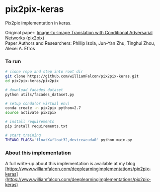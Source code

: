 # pix2pix-keras
Pix2pix implementation in keras.    

Original paper: [Image-to-Image Translation with Conditional Adversarial Networks (pix2pix)](https://arxiv.org/pdf/1611.07004.pdf)    
Paper Authors and Researchers: Phillip Isola, Jun-Yan Zhu, Tinghui Zhou, Alexei A. Efros    

### To run    
```bash
# clone repo and step into root dir
git clone https://github.com/williamFalcon/pix2pix-keras.git
cd pix2pix-keras/pix2pix

# download facades dataset   
python utils/facades_dataset.py

# setup conda(or virtual env)
conda create -n pix2pix python=2.7  
source activate pix2pix

# install requirements
pip install requirements.txt

# start training
THEANO_FLAGS='floatX=float32,device=cuda0' python main.py
```    

### About this implementation  
A full write-up about this implementation is available at my blog [https://www.williamfalcon.com/deeplearningimplementations/pix2pix-keras](https://www.williamfalcon.com/deeplearningimplementations/pix2pix-keras)
